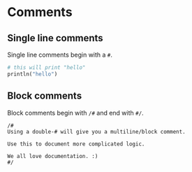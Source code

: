 # Comments

## Single line comments

Single line comments begin with a `#`.

```ruby
# this will print "hello"
println("hello")
```

## Block comments

Block comments begin with `/#` and end with `#/`.

```
/#
Using a double-# will give you a multiline/block comment.

Use this to document more complicated logic.

We all love documentation. :)
#/
```